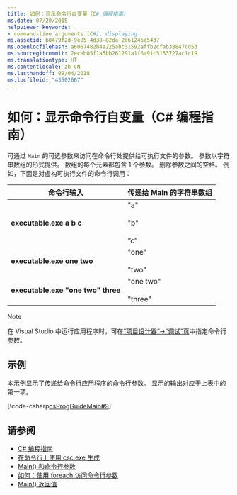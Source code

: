 ```yaml
---
title: 如何：显示命令行自变量（C# 编程指南）
ms.date: 07/20/2015
helpviewer_keywords:
- command-line arguments [C#], displaying
ms.assetid: b8479f2d-9e05-4d38-82da-2e61246e5437
ms.openlocfilehash: a6067482b4a225abc31592affb2cfab38847cd53
ms.sourcegitcommit: 2eceb05f1a5bb261291a1f6a91c5153727ac1c19
ms.translationtype: HT
ms.contentlocale: zh-CN
ms.lasthandoff: 09/04/2018
ms.locfileid: "43502667"
---
```

# <a name="how-to-display-command-line-arguments-c-programming-guide"></a>如何：显示命令行自变量（C# 编程指南）
可通过 `Main` 的可选参数来访问在命令行处提供给可执行文件的参数。 参数以字符串数组的形式提供。 数组的每个元素都包含 1 个参数。 删除参数之间的空格。 例如，下面是对虚构可执行文件的命令行调用：  
  
|命令行输入|传递给 Main 的字符串数组|  
|----------------------------|-------------------------------------|  
|**executable.exe a b c**|"a"<br /><br /> "b"<br /><br /> “c”|  
|**executable.exe one two**|"one"<br /><br /> "two"|  
|**executable.exe "one two" three**|"one two"<br /><br /> "three"|  
  
> [!NOTE]
>  在 Visual Studio 中运行应用程序时，可在[“项目设计器”->“调试”页](/visualstudio/ide/reference/debug-page-project-designer)中指定命令行参数。  
  
## <a name="example"></a>示例  
 本示例显示了传递给命令行应用程序的命令行参数。 显示的输出对应于上表中的第一项。  
  
 [!code-csharp[csProgGuideMain#9](../../../csharp/programming-guide/inside-a-program/codesnippet/CSharp/how-to-display-command-line-arguments_1.cs)]  
  
## <a name="see-also"></a>请参阅

- [C# 编程指南](../../../csharp/programming-guide/index.md)  
- [在命令行上使用 csc.exe 生成](../../../csharp/language-reference/compiler-options/command-line-building-with-csc-exe.md)  
- [Main() 和命令行参数](../../../csharp/programming-guide/main-and-command-args/index.md)  
- [如何：使用 foreach 访问命令行参数](../../../csharp/programming-guide/main-and-command-args/how-to-access-command-line-arguments-using-foreach.md)  
- [Main() 返回值](../../../csharp/programming-guide/main-and-command-args/main-return-values.md)
